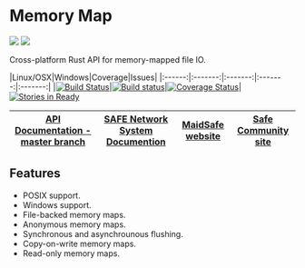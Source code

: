 # Memory Map

[![](https://img.shields.io/badge/Project%20SAFE-Approved-green.svg)](http://maidsafe.net/applications) [![](https://img.shields.io/badge/License-GPL3-green.svg)](https://github.com/maidsafe/routing/blob/master/COPYING)

Cross-platform Rust API for memory-mapped file IO.


|Linux/OSX|Windows|Coverage|Issues|
|:------:|:-------:|:-------:|:-------:|:-------:|
|[![Build Status](https://travis-ci.org/maidsafe/memory_map.svg?branch=master)](https://travis-ci.org/maidsafe/memory_map)|[![Build status](https://ci.appveyor.com/api/projects/status/8dc616koi5oarjq2?svg=true)](https://ci.appveyor.com/project/dirvine/memory-map)|[![Coverage Status](https://coveralls.io/repos/maidsafe/memory_map/badge.svg)](https://coveralls.io/r/maidsafe/memory_map)|[![Stories in Ready](https://badge.waffle.io/maidsafe/memory_map.png?label=ready&title=Ready)](https://waffle.io/maidsafe/memory_map)

| [API Documentation - master branch](http:://maidsafe.net/memory_map/master) | [SAFE Network System Documention](http://systemdocs.maidsafe.net) | [MaidSafe website](http://maidsafe.net) | [Safe Community site](https://forum.safenetwork.io) |
|:------:|:-------:|:-------:|:-------:|


## Features

- POSIX support.
- Windows support.
- File-backed memory maps.
- Anonymous memory maps.
- Synchronous and asynchrounous flushing.
- Copy-on-write memory maps.
- Read-only memory maps.

